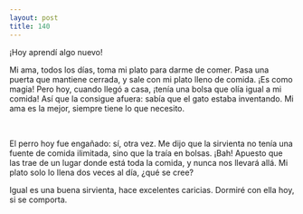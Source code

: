 ```yaml
---
layout: post
title: 140
---
```


¡Hoy aprendí algo nuevo!

Mi ama, todos los días, toma mi plato para darme de comer. Pasa una puerta que mantiene cerrada, y sale con mi plato lleno de comida. ¡Es como magia! Pero hoy, cuando llegó a casa, ¡tenía una bolsa que olía igual a mi comida! Así que la consigue afuera: sabía que el gato estaba inventando. Mi ama es la mejor, siempre tiene lo que necesito.

                 
                 

El perro hoy fue engañado: sí, otra vez. Me dijo que la sirvienta no tenía una fuente de comida ilimitada, sino que la traía en bolsas. ¡Bah! Apuesto que las trae de un lugar donde está toda la comida, y nunca nos llevará allá. Mi plato solo lo llena dos veces al día, ¿qué se cree?

Igual es una buena sirvienta, hace excelentes caricias. Dormiré con ella hoy, si se comporta.
